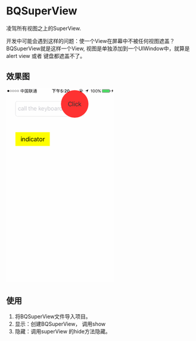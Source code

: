 # BQSuperView
凌驾所有视图之上的SuperView.

开发中可能会遇到这样的问题：使一个View在屏幕中不被任何视图遮盖？
BQSuperView就是这样一个View, 视图是单独添加到一个UIWindow中，就算是alert view 或者 键盘都遮盖不了。

## 效果图
![superview](superview.gif)


## 使用
1. 将BQSuperView文件导入项目。
2. 显示：创建BQSuperView， 调用show 
3. 隐藏：调用superView 的hide方法隐藏。

